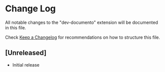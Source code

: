 # Change Log

All notable changes to the "dev-documento" extension will be documented in this file.

Check [Keep a Changelog](http://keepachangelog.com/) for recommendations on how to structure this file.

## [Unreleased]

- Initial release